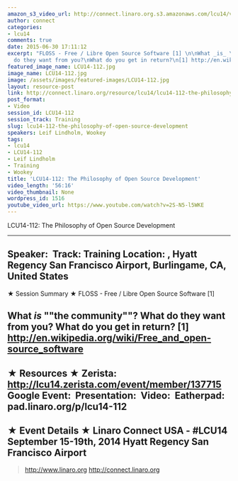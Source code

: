 ```yaml
---
amazon_s3_video_url: http://connect.linaro.org.s3.amazonaws.com/lcu14/videos/09-15-Monday/LCU14-112-+The+Philosophy+of+Open+Source+Development.mp4
author: connect
categories:
- lcu14
comments: true
date: 2015-06-30 17:11:12
excerpt: "FLOSS - Free / Libre Open Source Software [1] \n\nWhat _is_ \"the community\"?\nWhat
  do they want from you?\nWhat do you get in return?\n[1] http://en.wikipedia.org/wiki/Free_and_open-source_software"
featured_image_name: LCU14-112.jpg
image_name: LCU14-112.jpg
image: /assets/images/featured-images/LCU14-112.jpg
layout: resource-post
link: http://connect.linaro.org/resource/lcu14/lcu14-112-the-philosophy-of-open-source-development/
post_format:
- Video
session_id: LCU14-112
session_track: Training
slug: lcu14-112-the-philosophy-of-open-source-development
speakers: Leif Lindholm, Wookey
tags:
- lcu14
- LCU14-112
- Leif Lindholm
- Training
- Wookey
title: 'LCU14-112: The Philosophy of Open Source Development'
video_length: '56:16'
video_thumbnail: None
wordpress_id: 1516
youtube_video_url: https://www.youtube.com/watch?v=2S-N5-l5WKE
---
```


LCU14-112: The Philosophy of Open Source Development

---------------------------------------------------

Speaker: 
Track: Training
Location: , Hyatt Regency San Francisco Airport, Burlingame, CA, United States
---------------------------------------------------

★ Session Summary ★
FLOSS - Free / Libre Open Source Software [1] 

What _is_ ""the community""?
What do they want from you?
What do you get in return?
[1] http://en.wikipedia.org/wiki/Free_and_open-source_software
---------------------------------------------------

★ Resources ★
Zerista: http://lcu14.zerista.com/event/member/137715
Google Event: 
Presentation: 
Video: 
Eatherpad: pad.linaro.org/p/lcu14-112
---------------------------------------------------

★ Event Details ★
Linaro Connect USA - #LCU14
September 15-19th, 2014
Hyatt Regency San Francisco Airport
---------------------------------------------------

> http://www.linaro.org
> http://connect.linaro.org
